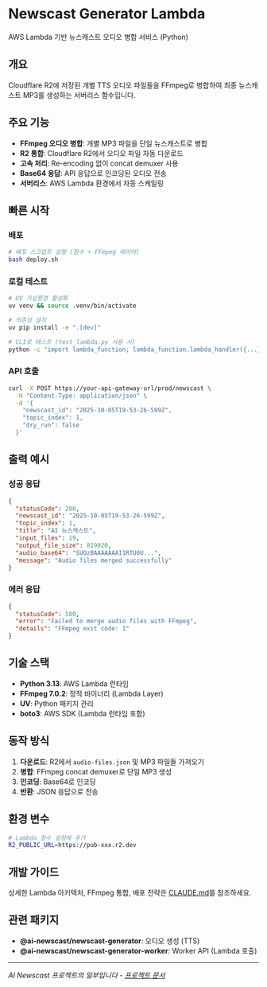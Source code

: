 # Newscast Generator Lambda

AWS Lambda 기반 뉴스캐스트 오디오 병합 서비스 (Python)

## 개요

Cloudflare R2에 저장된 개별 TTS 오디오 파일들을 FFmpeg로 병합하여 최종 뉴스캐스트 MP3를 생성하는 서버리스 함수입니다.

## 주요 기능

- **FFmpeg 오디오 병합**: 개별 MP3 파일을 단일 뉴스캐스트로 병합
- **R2 통합**: Cloudflare R2에서 오디오 파일 자동 다운로드
- **고속 처리**: Re-encoding 없이 concat demuxer 사용
- **Base64 응답**: API 응답으로 인코딩된 오디오 전송
- **서버리스**: AWS Lambda 환경에서 자동 스케일링

## 빠른 시작

### 배포

```bash
# 배포 스크립트 실행 (함수 + FFmpeg 레이어)
bash deploy.sh
```

### 로컬 테스트

```bash
# UV 가상환경 활성화
uv venv && source .venv/bin/activate

# 의존성 설치
uv pip install -e ".[dev]"

# CLI로 테스트 (test_lambda.py 사용 시)
python -c "import lambda_function; lambda_function.lambda_handler({...}, None)"
```

### API 호출

```bash
curl -X POST https://your-api-gateway-url/prod/newscast \
  -H "Content-Type: application/json" \
  -d '{
    "newscast_id": "2025-10-05T19-53-26-599Z",
    "topic_index": 1,
    "dry_run": false
  }'
```

## 출력 예시

### 성공 응답

```json
{
  "statusCode": 200,
  "newscast_id": "2025-10-05T19-53-26-599Z",
  "topic_index": 1,
  "title": "AI 뉴스캐스트",
  "input_files": 19,
  "output_file_size": 819020,
  "audio_base64": "SUQzBAAAAAAAI1RTU0U...",
  "message": "Audio files merged successfully"
}
```

### 에러 응답

```json
{
  "statusCode": 500,
  "error": "Failed to merge audio files with FFmpeg",
  "details": "FFmpeg exit code: 1"
}
```

## 기술 스택

- **Python 3.13**: AWS Lambda 런타임
- **FFmpeg 7.0.2**: 정적 바이너리 (Lambda Layer)
- **UV**: Python 패키지 관리
- **boto3**: AWS SDK (Lambda 런타임 포함)

## 동작 방식

1. **다운로드**: R2에서 `audio-files.json` 및 MP3 파일들 가져오기
2. **병합**: FFmpeg concat demuxer로 단일 MP3 생성
3. **인코딩**: Base64로 인코딩
4. **반환**: JSON 응답으로 전송

## 환경 변수

```bash
# Lambda 함수 설정에 추가
R2_PUBLIC_URL=https://pub-xxx.r2.dev
```

## 개발 가이드

상세한 Lambda 아키텍처, FFmpeg 통합, 배포 전략은 [CLAUDE.md](./CLAUDE.md)를 참조하세요.

## 관련 패키지

- **@ai-newscast/newscast-generator**: 오디오 생성 (TTS)
- **@ai-newscast/newscast-generator-worker**: Worker API (Lambda 호출)

---

*AI Newscast 프로젝트의 일부입니다 - [프로젝트 문서](../../README.md)*
